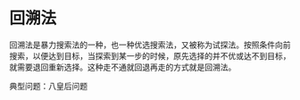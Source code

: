 # 回溯法

回溯法是暴力搜索法的一种，也一种优选搜索法，又被称为试探法。按照条件向前搜索，以便达到目标，当探索到某一步的时候，原先选择的并不优或达不到目标，就需要退回重新选择。这种走不通就回退再走的方式就是回溯法。

典型问题：八皇后问题